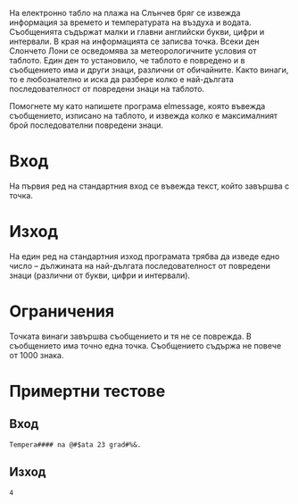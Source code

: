 На електронно табло на плажа на Слънчев бряг се извежда информация за времето и температурата на въздуха и водата. Съобщенията съдържат малки и главни английски букви, цифри и интервали. В края на информацията се записва точка. Всеки ден Слончето Лони се осведомява за метеорологичните условия от таблото. Един ден то установило, че таблото е повредено и в съобщението има и други знаци, различни от обичайните. Както винаги, то е любознателно и иска да разбере колко е най-дългата последователност от повредени знаци на таблото.

Помогнете му като напишете програма elmessage, която въвежда съобщението, изписано на таблото, и извежда колко е максималният брой последователни повредени знаци.

# Вход
На първия ред на стандартния вход се въвежда текст, който завършва с точка. 
# Изход 
На един ред на стандартния изход програмата трябва да изведе едно число – дължината на най-дългата последователност от повредени знаци (различни от букви, цифри и интервали).

# Ограничения
Точката винаги завършва съобщението и тя не се поврежда. В съобщението има точно една точка. Съобщението съдържа не повече от 1000 знака.

# Примертни тестове

## Вход
```
Tempera#### na @#$ata 23 grad#%&.
```

## Изход
```
4
```

